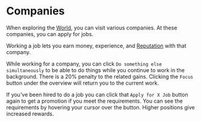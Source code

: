 # Companies

When exploring the [World](world.md), you can visit various companies. At
these companies, you can apply for jobs.

Working a job lets you earn money, experience, and [Reputation](reputation.md) with that company.

While working for a company, you can click `Do something else simultaneously` to be able
to do things while you continue to work in the background. There is a 20% penalty to the
related gains. Clicking the `Focus` button under the overview will return you to the
current work.

If you've been hired to do a job you can click that `Apply for X Job` button again to get a
promotion if you meet the requirements. You can see the requirements by hovering your cursor
over the button. Higher positions give increased rewards.
